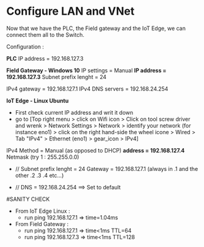 # Configure LAN and VNet
Now that we have the PLC, the Field gateway and the IoT Edge, we can connect them all to the Switch.

Configuration : 

**PLC**
IP address = 192.168.127.3

**Field Gateway - Windows 10**
IP settings = Manual
**IP address = 192.168.127.3**
Subnet prefix lenght = 24 

IPv4 gateway = 192.168.127.1
IPv4 DNS servers = 192.168.24.254 

**IoT Edge - Linux Ubuntu**
* First check current IP address and writ it down
* go to [Top right menu > click on Wifi icon > Click on tool screw driver and wrenk > Network Settings > Network > identify your network (for instance eno1) > click on the right hand-side the wheel icone > Wired > Tab "IPv4" > Ethernet (eno1) > gear_icon > IPv4]
  
IPv4 Method = Manual (as opposed to DHCP)
**address = 192.168.127.4**
Netmask (try 1 : 255.255.0.0)
  * // Subnet prefix lenght = 24 
Gateway = 192.168.127.1  (always in .1 and the other .2 .3 .4 etc...)

  * // DNS = 192.168.24.254  ==> Set to default


#SANITY CHECK
* From IoT Edge Linux :
  * run ping 192.168.127.1  => time=1.04ms 
* From Field Gateway : 
  * run ping 192.168.127.1  => time<1ms TTL=64
  * run ping 192.168.127.3  => time<1ms TTL=128

